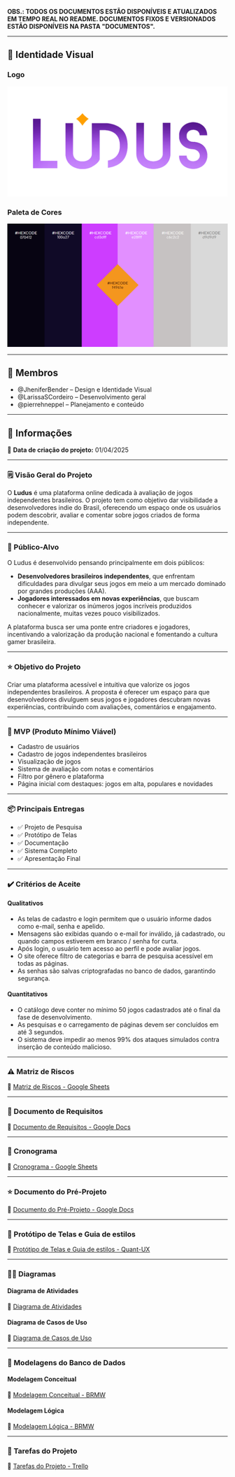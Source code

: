 **OBS.: TODOS OS DOCUMENTOS ESTÃO DISPONÍVEIS E ATUALIZADOS EM TEMPO REAL NO README. DOCUMENTOS FIXOS E VERSIONADOS ESTÃO DISPONÍVEIS NA PASTA "DOCUMENTOS".**

---

## 🎨 Identidade Visual

### Logo
![Logo do Ludus](https://github.com/LarissaSCordeiro/Ludus/blob/5fc98394d2e716202f6a2578954c2847ba7d3af9/Imagens/Logotipo%20Ludus%20(atualizada).png)

### Paleta de Cores
![Paleta de Cores](https://github.com/LarissaSCordeiro/Ludus/blob/fab4d19b3ea04b5652e6c7231516e948d63f7d08/Imagens/Paleta%20de%20Cores%20Ludus.png)

---

## 👥 Membros

- @JheniferBender – Design e Identidade Visual
- @LarissaSCordeiro – Desenvolvimento geral
- @pierrehneppel – Planejamento e conteúdo

---

## 📌 Informações

📅 **Data de criação do projeto:** 01/04/2025

---

### 🗒 Visão Geral do Projeto

O **Ludus** é uma plataforma online dedicada à avaliação de jogos independentes brasileiros. O projeto tem como objetivo dar visibilidade a desenvolvedores indie do Brasil, oferecendo um espaço onde os usuários podem descobrir, avaliar e comentar sobre jogos criados de forma independente.

---

### 🎯 Público-Alvo

O Ludus é desenvolvido pensando principalmente em dois públicos:

- **Desenvolvedores brasileiros independentes**, que enfrentam dificuldades para divulgar seus jogos em meio a um mercado dominado por grandes produções (AAA).
- **Jogadores interessados em novas experiências**, que buscam conhecer e valorizar os inúmeros jogos incríveis produzidos nacionalmente, muitas vezes pouco visibilizados.

A plataforma busca ser uma ponte entre criadores e jogadores, incentivando a valorização da produção nacional e fomentando a cultura gamer brasileira.

---

### ⭐ Objetivo do Projeto

Criar uma plataforma acessível e intuitiva que valorize os jogos independentes brasileiros. A proposta é oferecer um espaço para que desenvolvedores divulguem seus jogos e jogadores descubram novas experiências, contribuindo com avaliações, comentários e engajamento.

---

### 🧩 MVP (Produto Mínimo Viável)

- Cadastro de usuários
- Cadastro de jogos independentes brasileiros
- Visualização de jogos
- Sistema de avaliação com notas e comentários
- Filtro por gênero e plataforma
- Página inicial com destaques: jogos em alta, populares e novidades

---

### 📦 Principais Entregas

- ✅ Projeto de Pesquisa  
- ✅ Protótipo de Telas  
- ✅ Documentação  
- ✅ Sistema Completo  
- ✅ Apresentação Final  

---

### ✔️ Critérios de Aceite

#### Qualitativos

- As telas de cadastro e login permitem que o usuário informe dados como e-mail, senha e apelido.
- Mensagens são exibidas quando o e-mail for inválido, já cadastrado, ou quando campos estiverem em branco / senha for curta.
- Após login, o usuário tem acesso ao perfil e pode avaliar jogos.
- O site oferece filtro de categorias e barra de pesquisa acessível em todas as páginas.
- As senhas são salvas criptografadas no banco de dados, garantindo segurança.

#### Quantitativos

- O catálogo deve conter no mínimo 50 jogos cadastrados até o final da fase de desenvolvimento.
- As pesquisas e o carregamento de páginas devem ser concluídos em até 3 segundos.
- O sistema deve impedir ao menos 99% dos ataques simulados contra inserção de conteúdo malicioso.

---

### ⚠️ Matriz de Riscos

📄 [Matriz de Riscos - Google Sheets](https://docs.google.com/spreadsheets/d/1YB6ge1JqUwTV280KSeChA1CRh8ZkDqPQBeVVRJGyc7Q/edit?usp=sharing)

---

### 📑 Documento de Requisitos

📄 [Documento de Requisitos - Google Docs](https://docs.google.com/document/d/1nwGpNzgDNhkSorWja8zdFBIu19M6-GUW/edit?usp=sharing&ouid=104092952947185357370&rtpof=true&sd=true)

---

### 📅 Cronograma

📄 [Cronograma - Google Sheets](https://docs.google.com/spreadsheets/d/1dqqndkkDbBrcT9zx_V7ehyULfcvbHYGMPKhsg61XIhQ/edit?usp=sharing)

---

### ⭐ Documento do Pré-Projeto

📄 [Documento do Pré-Projeto - Google Docs](https://docs.google.com/document/d/1TAfNFhpTicl6oxAAo2elxP0ehnYAGOqwYtcjRfPvorg/edit?usp=sharing)

---

### 🔨 Protótipo de Telas e Guia de estilos

📄 [Protótipo de Telas  e Guia de estilos - Quant-UX](https://app.quant-ux.com/#/apps/67fd3ecb9491e13d3f5568ab.html)

---

### 🚶‍♂️ Diagramas

#### Diagrama de Atividades

📄 [Diagrama de Atividades](https://github.com/LarissaSCordeiro/Ludus/tree/5fc98394d2e716202f6a2578954c2847ba7d3af9/Documentos/Diagramas/Diagrama%20de%20Atividades)

#### Diagrama de Casos de Uso

📄 [Diagrama de Casos de Uso](https://github.com/LarissaSCordeiro/Ludus/blob/a0830e4233d8d5bd50b0cfa6850e882b63221c55/Documentos/Diagramas/Diagrama%20de%20Casos%20de%20Uso%20-%20Ludus.pdf)

---

### 🎲 Modelagens do Banco de Dados

#### Modelagem Conceitual

📄 [Modelagem Conceitual - BRMW](https://app.brmodeloweb.com/#!/publicview/68424336adc033f78f1a6684)

#### Modelagem Lógica

📄 [Modelagem Lógica - BRMW](https://app.brmodeloweb.com/#!/publicview/6849851f5f7c40653b620124)

---

### 🔎 Tarefas do Projeto

📄 [Tarefas do Projeto - Trello](https://trello.com/invite/b/683359db20f1ee4069dbd58c/ATTI3837de042cc65c0fa5809bb590371ec8FA985B46/tarefas-do-projeto-ludus)
